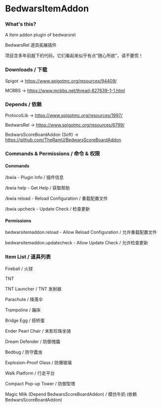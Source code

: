 # BedwarsItemAddon

### What's this?
A Item addon plugin of bedwarsrel

BedwarsRel 道具拓展插件

项目含多年前敲下的代码，它们看起来似乎有点“随心所欲”，请不要慌！

### Downloads / 下载

Spigot -> https://www.spigotmc.org/resources/94409/

MCBBS -> https://www.mcbbs.net/thread-827639-1-1.html


### Depends / 依赖

ProtocolLib -> https://www.spigotmc.org/resources/1997/

BedwarsRel -> https://www.spigotmc.org/resources/6799/

BedwarsScoreBoardAddon (Soft) -> https://github.com/TheRamU/BedwarsScoreBoardAddon

### Commands & Permissions / 命令 & 权限

#### Commands
/bwia - Plugin Info / 插件信息

/bwia help - Get Help / 获取帮助

/bwia reload - Reload Configuration / 重载配置文件

/bwia upcheck - Update Check / 检查更新

#### Permissions
bedwarsitemaddon.reload - Allow Reload Configuration / 允许重载配置文件

bedwarsitemaddon.updatecheck - Allow Update Check / 允许检查更新


### Item List / 道具列表

Fireball / 火球

TNT

TNT Launcher / TNT 发射器

Parachute / 降落伞

Trampoline / 蹦床

Bridge Egg / 搭桥蛋

Ender Pearl Chair / 末影珍珠坐骑

Dream Defender / 防御傀儡

Bedbug / 防守蠹虫

Explosion-Proof Glass / 防爆玻璃

Walk Platform / 行走平台

Compact Pop-up Tower / 防御型塔

Magic Milk (Depend BedwarsScoreBoardAddon) / 模仿牛奶 (依赖 BedwarsScoreBoardAddon)
